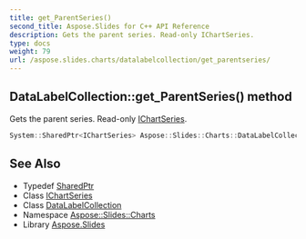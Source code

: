 ```yaml
---
title: get_ParentSeries()
second_title: Aspose.Slides for C++ API Reference
description: Gets the parent series. Read-only IChartSeries.
type: docs
weight: 79
url: /aspose.slides.charts/datalabelcollection/get_parentseries/
---
```

## DataLabelCollection::get_ParentSeries() method


Gets the parent series. Read-only [IChartSeries](../../ichartseries/).

```cpp
System::SharedPtr<IChartSeries> Aspose::Slides::Charts::DataLabelCollection::get_ParentSeries() override
```

## See Also

* Typedef [SharedPtr](../../../system/sharedptr/)
* Class [IChartSeries](../../ichartseries/)
* Class [DataLabelCollection](../)
* Namespace [Aspose::Slides::Charts](../../)
* Library [Aspose.Slides](../../../)